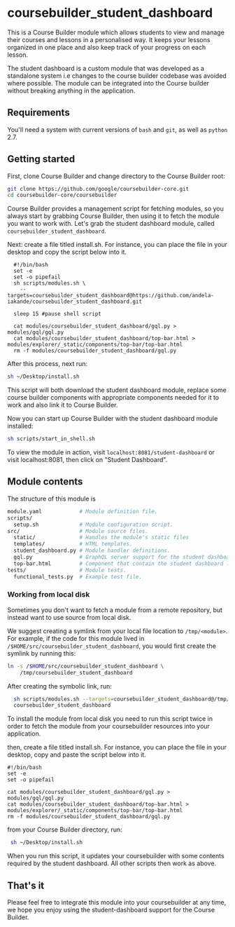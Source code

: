 # coursebuilder_student_dashboard

This is a Course Builder module which allows students to view and manage their courses and lessons 
in a personalised way. It keeps your lessons organized in one place and also keep track of your progress on each lesson.

The student dashboard is a custom module that was developed as a standalone system i.e 
changes to the course builder codebase was avoided where possible. The module can be integrated 
into the Course builder without breaking anything in the application.

## Requirements

You'll need a system with current versions of `bash` and `git`, as well as
`python` 2.7.

## Getting started

First, clone Course Builder and change directory to the Course Builder root:

```sh
git clone https://github.com/google/coursebuilder-core.git
cd coursebuilder-core/coursebuilder
```

Course Builder provides a management script for fetching modules, so you always
start by grabbing Course Builder, then using it to fetch the module you want to
work with. Let's grab the student dashboard module, called `coursebuilder_student_dashboard`.

Next: create a file titled install.sh. For instance, you can place the file in your desktop and copy the script below into it.

```
  #!/bin/bash
  set -e 
  set -o pipefail
  sh scripts/modules.sh \
    --targets=coursebuilder_student_dashboard@https://github.com/andela-iakande/coursebuilder_student_dashboard.git

  sleep 15 #pause shell script

  cat modules/coursebuilder_student_dashboard/gql.py > modules/gql/gql.py
  cat modules/coursebuilder_student_dashboard/top-bar.html > modules/explorer/_static/components/top-bar/top-bar.html
  rm -f modules/coursebuilder_student_dashboard/gql.py
```
After this process, 
next run:

  ```sh
  sh ~/Desktop/install.sh
  ```

This script will both download the student dashboard module, replace some course builder components with appropriate components needed for it to work and also link it to Course Builder.

 Now you can start up Course Builder with the student dashboard module installed:

  ```sh
  sh scripts/start_in_shell.sh
  ```

To view the module in action, visit `localhost:8081/student-dashboard` or visit
localhost:8081, then click on "Student Dashboard".

## Module contents

The structure of this module is

  ```sh
  module.yaml            # Module definition file.
  scripts/
    setup.sh             # Module configuration script.
  src/                   # Module source files.
    static/              # Handles the module's static files
    templates/           # HTML templates.
    student_dashboard.py # Module handler definitions.
    gql.py               # GraphQL server support for the student dashboard
    top-bar.html         # Component that contain the student dashboard link
  tests/                 # Module tests.
    functional_tests.py  # Example test file.
  ```

### Working from local disk

Sometimes you don't want to fetch a module from a remote repository, but instead
want to use source from local disk. 

We suggest creating a symlink from your local file location to `/tmp/<module>`.
For example, if the code for this module lived in
`/$HOME/src/coursebuilder_student_dashboard`, you would first create the
symlink by running this:

  ```sh
  ln -s /$HOME/src/coursebuilder_student_dashboard \
      /tmp/coursebuilder_student_dashboard
  ```
After creating the symbolic link, run:

  ```sh
    sh scripts/modules.sh --targets=coursebuilder_student_dashboard@/tmp/
    coursebuilder_student_dashboard
  ```
To install the module from local disk you need to run this script twice 
in order to fetch the module from your coursebuilder resources into your 
application.  

then, create a file titled install.sh. For instance, you can place the file in 
your desktop, copy and paste the script below into it.

  ```
  #!/bin/bash
  set -e 
  set -o pipefail

  cat modules/coursebuilder_student_dashboard/gql.py > modules/gql/gql.py
  cat modules/coursebuilder_student_dashboard/top-bar.html > modules/explorer/_static/components/top-bar/top-bar.html
  rm -f modules/coursebuilder_student_dashboard/gql.py
```
from your Course Builder directory, run:
 ```sh
  sh ~/Desktop/install.sh
 ```
When you run this script, it updates your coursebuilder with some
contents required by the student dashboard.
All other scripts then work as above.

## That's it

Please feel free to integrate this module into your coursebuilder at any time, 
we hope you enjoy using the student-dashboard support for the Course Builder. 



